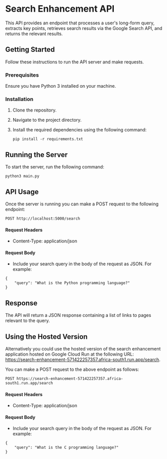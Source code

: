 # Search Enhancement API

This API provides an endpoint that processes a user's long-form query, extracts key points, retrieves search results via the Google Search API, and returns the relevant results.

## Getting Started

Follow these instructions to run the API server and make requests.

### Prerequisites

Ensure you have Python 3 installed on your machine.

### Installation

1. Clone the repository.
2. Navigate to the project directory.
3. Install the required dependencies using the following command:

   ```
   pip install -r requirements.txt
   ```

## Running the Server

To start the server, run the following command:

```
python3 main.py
```

## API Usage

Once the server is running you can make a POST request to the following endpoint:

```
POST http://localhost:5000/search
```

#### Request Headers

- Content-Type: application/json

#### Request Body

- Include your search query in the body of the request as JSON. For example:

```
{
    "query": "What is the Python programming language?"
}
```

## Response

The API will return a JSON response containing a list of links to pages relevant to the query.

## Using the Hosted Version

Alternatively you could use the hosted version of the search enhancement application hosted on Google Cloud Run at the following URL: https://search-enhancement-571422257357.africa-south1.run.app/search.

You can make a POST request to the above endpoint as follows:

```
POST https://search-enhancement-571422257357.africa-south1.run.app/search
```

#### Request Headers

- Content-Type: application/json

#### Request Body

- Include your search query in the body of the request as JSON. For example:

```
{
    "query": "What is the C programming language?"
}
```
